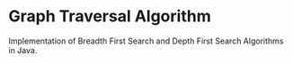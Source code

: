 # Graph Traversal Algorithm
Implementation of Breadth First Search and Depth First Search Algorithms in Java.